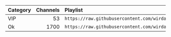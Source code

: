 <table>
  <thead>
    <tr><th align="left">Category</th><th align="left">Channels</th><th align="left">Playlist</th></tr>
  </thead>
  <tbody>
    <tr><td>VIP</td><td align="right">53</td><td nowrap><code>https://raw.githubusercontent.com/wirdana/ema/main/trojan.m3u</code></td></tr>
    <tr><td>Ok</td><td align="right">1700</td><td nowrap><code>https://raw.githubusercontent.com/wirdana/ema/main/Trojan3.m3u</code></td></tr>
  </tbody>
</table>
